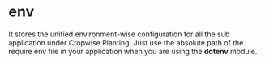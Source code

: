 # env

It stores the unified environment-wise configuration for all the sub application under Cropwise Planting. Just use the absolute path of the require env file in your application when you are using the **dotenv** module. 